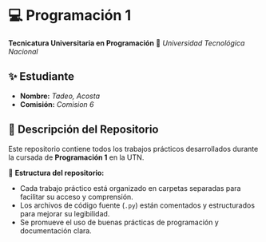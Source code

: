 # 💻 Programación 1
**Tecnicatura Universitaria en Programación**
📍 *Universidad Tecnológica Nacional*

## ✨ Estudiante
- **Nombre:** *Tadeo, Acosta*  
- **Comisión:** *Comision 6*  

## 📂 Descripción del Repositorio
Este repositorio contiene todos los trabajos prácticos desarrollados durante la cursada de **Programación 1** en la UTN.

📌 **Estructura del repositorio:**
- Cada trabajo práctico está organizado en carpetas separadas para facilitar su acceso y comprensión.
- Los archivos de código fuente (`.py`) están comentados y estructurados para mejorar su legibilidad.
- Se promueve el uso de buenas prácticas de programación y documentación clara.



